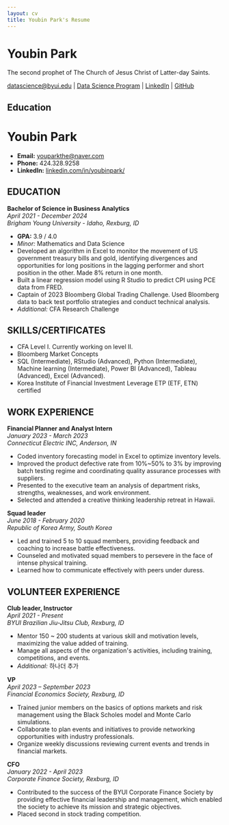 ```yaml
---
layout: cv
title: Youbin Park's Resume
---
```

# Youbin Park
The second prophet of The Church of Jesus Christ of Latter-day Saints.

<div id="webaddress">
<a href="datascience@byui.edu">datascience@byui.edu</a>
| <a href="https://byuidatascience.github.io/development.html">Data Science Program</a>
| <a href="https://www.linkedin.com/in/youbinpark/">LinkedIn</a>
| <a href="https://github.com/byuids-resumes">GitHub</a>
</div>

<!-- https://www.monique.tech/the-art-of-markdown -->

## Education
# Youbin Park

- **Email:** youparkthe@naver.com
- **Phone:** 424.328.9258
- **LinkedIn:** [linkedin.com/in/youbinpark/](https://www.linkedin.com/in/youbinpark/)

## EDUCATION

**Bachelor of Science in Business Analytics**  
*April 2021 - December 2024*  
*Brigham Young University - Idaho, Rexburg, ID*  
- **GPA:** 3.9 / 4.0  
- *Minor:* Mathematics and Data Science  
- Developed an algorithm in Excel to monitor the movement of US government treasury bills and gold, identifying divergences and opportunities for long positions in the lagging performer and short position in the other. Made 8% return in one month.
- Built a linear regression model using R Studio to predict CPI using PCE data from FRED.
- Captain of 2023 Bloomberg Global Trading Challenge. Used Bloomberg data to back test portfolio strategies and conduct technical analysis.
- *Additional:* CFA Research Challenge

## SKILLS/CERTIFICATES

- CFA Level I. Currently working on level II.
- Bloomberg Market Concepts
- SQL (Intermediate), RStudio (Advanced), Python (Intermediate), Machine learning (Intermediate), Power BI (Advanced), Tableau (Advanced), Excel (Advanced).
- Korea Institute of Financial Investment Leverage ETP (ETF, ETN) certified

## WORK EXPERIENCE

**Financial Planner and Analyst Intern**  
*January 2023 - March 2023*  
*Connecticut Electric INC, Anderson, IN*  
- Coded inventory forecasting model in Excel to optimize inventory levels.
- Improved the product defective rate from 10%~50% to 3% by improving batch testing regime and coordinating quality assurance processes with suppliers.
- Presented to the executive team an analysis of department risks, strengths, weaknesses, and work environment.
- Selected and attended a creative thinking leadership retreat in Hawaii.

**Squad leader**  
*June 2018 - February 2020*  
*Republic of Korea Army, South Korea*  
- Led and trained 5 to 10 squad members, providing feedback and coaching to increase battle effectiveness.
- Counseled and motivated squad members to persevere in the face of intense physical training.
- Learned how to communicate effectively with peers under duress.

## VOLUNTEER EXPERIENCE

**Club leader, Instructor**  
*April 2021 - Present*  
*BYUI Brazilian Jiu-Jitsu Club, Rexburg, ID*  
- Mentor 150 ~ 200 students at various skill and motivation levels, maximizing the value added of training.
- Manage all aspects of the organization's activities, including training, competitions, and events.
- *Additional:* 하나더 추가

**VP**  
*April 2023 – September 2023*  
*Financial Economics Society, Rexburg, ID*  
- Trained junior members on the basics of options markets and risk management using the Black Scholes model and Monte Carlo simulations.
- Collaborate to plan events and initiatives to provide networking opportunities with industry professionals.
- Organize weekly discussions reviewing current events and trends in financial markets.

**CFO**  
*January 2022 - April 2023*  
*Corporate Finance Society, Rexburg, ID*  
- Contributed to the success of the BYUI Corporate Finance Society by providing effective financial leadership and management, which enabled the society to achieve its mission and strategic objectives.
- Placed second in stock trading competition.



<!-- ### Footer

Last updated: May 2013 -->


